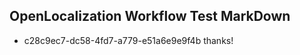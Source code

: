 ## OpenLocalization Workflow Test MarkDown
* c28c9ec7-dc58-4fd7-a779-e51a6e9e9f4b 
thanks!<!--HONumber=Mar16_HO3-->
